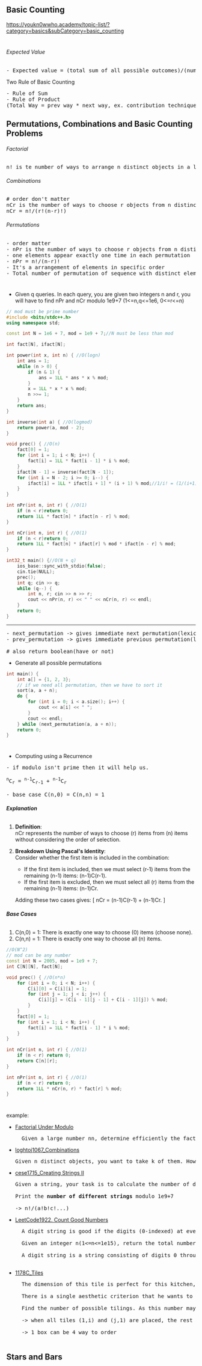 ## Basic Counting

https://youkn0wwho.academy/topic-list/?category=basics&subCategory=basic_counting

#

###### Expected Value

<pre>
- Expected value = (total sum of all possible outcomes)/(number of all possible outcome)
</pre>

Two Rule of Basic Counting

<pre>
- Rule of Sum
- Rule of Product
(Total Way = prev way * next way, ex. contribution technique)
</pre>

## Permutations, Combinations and Basic Counting Problems

###### Factorial

<pre>
n! is te number of ways to arrange n distinct objects in a line.
</pre>

###### Combinations

<pre>
# order don't matter
nCr is the number of ways to choose r objects from n distinct objects.
nCr = n!/(r!(n-r)!)
</pre>

###### Permutations

<pre>
- order matter
- nPr is the number of ways to choose r objects from n distinct objects and arrange them in line.
- one elements appear exactly one time in each permutation
- nPr = n!/(n-r)!
- It's a arrangement of elements in specific order
- Total number of permutation of sequence with distinct elements of lengths n is n!
</pre>

#

- Given q queries. In each query, you are given two integers n and r, you will have to find nPr and nCr modulo 1e9+7 (1<=n,q<=1e6, 0<=r<=n)

```cpp
// mod must be prime number
#include <bits/stdc++.h>
using namespace std;

const int N = 1e6 + 7, mod = 1e9 + 7;//N must be less than mod

int fact[N], ifact[N];

int power(int x, int n) { //O(logn)
    int ans = 1;
    while (n > 0) {
        if (n & 1) {
            ans = 1LL * ans * x % mod;
        }
        x = 1LL * x * x % mod;
        n >>= 1;
    }
    return ans;
}

int inverse(int a) { //O(logmod)
    return power(a, mod - 2);
}

void prec() { //O(n)
    fact[0] = 1;
    for (int i = 1; i < N; i++) {
        fact[i] = 1LL * fact[i - 1] * i % mod;
    }
    ifact[N - 1] = inverse(fact[N - 1]);
    for (int i = N - 2; i >= 0; i--) {
        ifact[i] = 1LL * ifact[i + 1] * (i + 1) % mod;//1/i! = (1/(i+1)!)*(i+1)
    }
}

int nPr(int n, int r) { //O(1)
    if (n < r)return 0;
    return 1LL * fact[n] * ifact[n - r] % mod;
}

int nCr(int n, int r) { //O(1)
    if (n < r)return 0;
    return 1LL * fact[n] * ifact[r] % mod * ifact[n - r] % mod;
}

int32_t main() {//O(N + q)
    ios_base::sync_with_stdio(false);
    cin.tie(NULL);
    prec();
    int q; cin >> q;
    while (q--) {
        int n, r; cin >> n >> r;
        cout << nPr(n, r) << " " << nCr(n, r) << endl;
    }
    return 0;
}
```

---

<pre>
- next_permutation -> gives immediate next permutation(lexicographical order)
- prev_permutation -> gives immediate previous permutation(lexicographical order)

# also return boolean(have or not)
</pre>

- Generate all possible permutations

```cpp
int main() {
    int a[] = {1, 2, 3};
    // if we need all permutation, then we have to sort it
    sort(a, a + n);
    do {
        for (int i = 0; i < a.size(); i++) {
            cout << a[i] << " ";
        }
        cout << endl;
    } while (next_permutation(a, a + n));
    return 0;
}
```

#

- Computing using a Recurrence
<pre>
- if modulo isn't prime then it will help us.

<sup>n</sup>C<sub>r</sub> = <sup>n-1</sup>C<sub>r-1</sub> + <sup>n-1</sup>C<sub>r</sub>

- base case C(n,0) = C(n,n) = 1
</pre>

###### **Explanation**

1. **Definition**:  
   nCr represents the number of ways to choose \(r\) items from \(n\) items without considering the order of selection.

2. **Breakdown Using Pascal's Identity**:  
   Consider whether the first item is included in the combination:

   - If the first item is included, then we must select \(r-1\) items from the remaining \(n-1\) items: \(n-1)C(r-1).
   - If the first item is excluded, then we must select all \(r\) items from the remaining \(n-1\) items: \(n-1)Cr.

   Adding these two cases gives:
   \[
   nCr = (n-1)C(r-1) + (n-1)Cr.
   \]

###### **Base Cases**

1. C(n,0) = 1\: There is exactly one way to choose \(0\) items (choose none).
2. C(n,n) = 1\: There is exactly one way to choose all \(n\) items.

```cpp
//O(N^2)
// mod can be any number
const int N = 2005, mod = 1e9 + 7;
int C[N][N], fact[N];

void prec() { //O(n*n)
    for (int i = 0; i < N; i++) {
        C[i][0] = C[i][i] = 1;
        for (int j = 1; j < i; j++) {
            C[i][j] = (C[i - 1][j - 1] + C[i - 1][j]) % mod;
        }
    }
    fact[0] = 1;
    for (int i = 1; i < N; i++) {
        fact[i] = 1LL * fact[i - 1] * i % mod;
    }
}

int nCr(int n, int r) { //O(1)
    if (n < r) return 0;
    return C[n][r];
}

int nPr(int n, int r) { //O(1)
    if (n < r) return 0;
    return 1LL * nCr(n, r) * fact[r] % mod;
}
```

#

example:

- [Factorial Under Modulo](https://vjudge.net/problem/Gym-248968S)

    <pre>
    Given a large number nn, determine efficiently the factorial of n. Since the answer might be very large, you should output the answer modulo 998,244,353998,244,353.</pre>

- [loghtoj1067_Combinations](./1_basic_counting/2_combination/loghtoj1067_Combinations.cpp)

  <pre>
  Given n distinct objects, you want to take k of them. How many ways can you do it?
  </pre>

- [cese1715_Creating Strings II](./1_basic_counting/2_combination/cses1715_Creating%20Strings2.cpp)
  <pre>
  Given a string, your task is to calculate the number of different strings that can be created using its characters.
  
  Print the <b>number of different strings</b> modulo 1e9+7
  
  -> n!/(a!b!c!...)
  </pre>

- [LeetCode1922. Count Good Numbers](./1_permutations_combinations_and_basic_counting/LeetCode1922_Count%20Good%20Numbers.cpp)

    <pre>
    A digit string is good if the digits (0-indexed) at even indices are even and the digits at odd indices are prime (2, 3, 5, or 7).
  
    Given an integer n(1<=n<=1e15), return the total number of good digit strings of length n. Since the answer may be large, return it modulo 10^9 + 7.
  
    A digit string is a string consisting of digits 0 through 9 that may contain leading zeros.
    </pre>

- [1178C_Tiles](./1_permutations_combinations_and_basic_counting/1178C_Tiles.cpp)
    <pre>
    The dimension of this tile is perfect for this kitchen, as he will need exactly w×h tiles without any scraps. That is, the width of the kitchen is w tiles, and the height is h tiles. he still needs to decide on how exactly he will tile the floor. 
  
    There is a single aesthetic criterion that he wants to fulfil: two adjacent tiles must not share a colour on the edge — i.e. one of the tiles must have a white colour on the shared border, and the second one must be black.
  
    Find the number of possible tilings. As this number may be large, output its remainder when divided by 998244353 (a prime number).
  
    -> when all tiles (1,i) and (j,1) are placed, the rest is determined uniquely. We only need to count the number of ways to tile the first row and first column
  
    -> 1 box can be 4 way to order
    </pre>

## Stars and Bars
